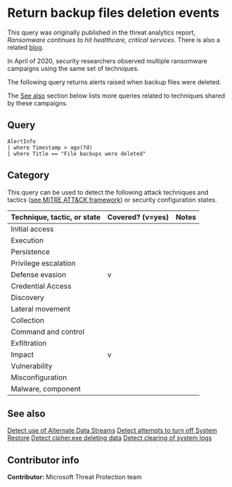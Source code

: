 # Return backup files deletion events

This query was originally published in the threat analytics report, *Ransomware continues to hit healthcare, critical services*. There is also a related [blog](https://www.microsoft.com/security/blog/2020/04/28/ransomware-groups-continue-to-target-healthcare-critical-services-heres-how-to-reduce-risk/).

In April of 2020, security researchers observed multiple ransomware campaigns using the same set of techniques.

The following query returns alerts raised when backup files were deleted.

The [See also](#see=also) section below lists more queries related to techniques shared by these campaigns.

## Query

```Kusto
AlertInfo
| where Timestamp > ago(7d) 
| where Title == "File backups were deleted" 
```

## Category

This query can be used to detect the following attack techniques and tactics ([see MITRE ATT&CK framework](https://attack.mitre.org/)) or security configuration states.

| Technique, tactic, or state | Covered? (v=yes) | Notes |
|-|-|-|
| Initial access |  |  |
| Execution |  |  |
| Persistence |  |  |
| Privilege escalation |  |  |
| Defense evasion | v |  |
| Credential Access |  |  |
| Discovery |  |  |
| Lateral movement |  |  |
| Collection |  |  |
| Command and control |  |  |
| Exfiltration |  |  |
| Impact | v |  |
| Vulnerability |  |  |
| Misconfiguration |  |  |
| Malware, component |  |  |

## See also

[Detect use of Alternate Data Streams](../Defense%20evasion/alt-data-streams.md)
[Detect attempts to turn off System Restore](../Defense%20evasion/turn-off-system-restore.md)
[Detect cipher.exe deleting data](../Defense%20evasion/deleting-data-w-cipher-tool.md)
[Detect clearing of system logs](../Defense%20evasion/clear-system-logs.md)

## Contributor info

**Contributor:** Microsoft Threat Protection team
